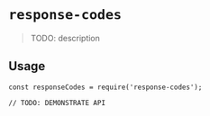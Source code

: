 # `response-codes`

> TODO: description

## Usage

```
const responseCodes = require('response-codes');

// TODO: DEMONSTRATE API
```
